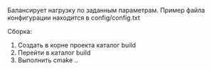 Балансирует нагрузку по заданным параметрам.
Пример файла конфигурации находится в config/config.txt

Сборка:
1) Создать в корне проекта каталог build
2) Перейти в каталог build
3) Выполнить cmake ..
